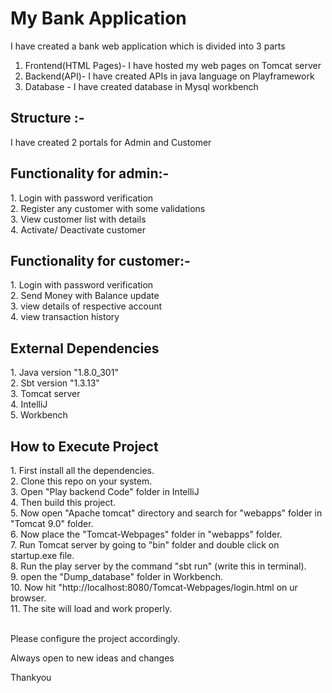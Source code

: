 <h1>My Bank Application</h1>

I have created a bank web application which is divided into 3 parts 
1. Frontend(HTML Pages)- I have hosted my web pages on Tomcat server
2. Backend(API)- I have created APIs in java language on Playframework 
3. Database - I have created database in Mysql workbench

<h2>Structure :-</h2>
I have created 2 portals for Admin and Customer

<h2>Functionality for admin:-</h2>
1. Login with password verification<br>
2. Register any customer with some validations<br>
3. View customer list with details<br>
4. Activate/ Deactivate customer

<h2>Functionality for customer:-</h2>
1. Login with password verification<br>
2. Send Money with Balance update<br>
3. view details of respective account<br>
4. view transaction history 

<h2>External Dependencies</h2>
1. Java version "1.8.0_301"<br>
2. Sbt version "1.3.13"<br>
3. Tomcat server<br>
4. IntelliJ<br> 
5. Workbench

<h2>How to Execute Project</h2>
1. First install all the dependencies.<br>
2. Clone this repo on your system.<br>
3. Open "Play backend Code" folder in IntelliJ<br>
4. Then build this project.<br>
5. Now open "Apache tomcat" directory and search for "webapps" folder in "Tomcat 9.0" folder.<br>
6. Now place the "Tomcat-Webpages" folder in "webapps" folder. <br>
7. Run Tomcat server by going to "bin" folder and double click on startup.exe file.<br>
8. Run the play server by the command "sbt run" (write this in terminal).<br> 
9. open the "Dump_database" folder in Workbench.<br>
10. Now hit "http://localhost:8080/Tomcat-Webpages/login.html  on ur browser.<br>
11. The site will load and work properly.<br>  <br>  


Please configure the project accordingly.

Always open to new ideas and changes

Thankyou
